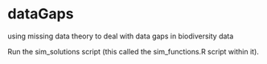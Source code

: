 # dataGaps
using missing data theory to deal with data gaps in biodiversity data

Run the sim_solutions script (this called the sim_functions.R script within it).
